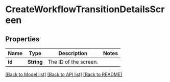# CreateWorkflowTransitionDetailsScreen

## Properties

Name | Type | Description | Notes
------------ | ------------- | ------------- | -------------
**id** | **String** | The ID of the screen. | 

[[Back to Model list]](../README.md#documentation-for-models) [[Back to API list]](../README.md#documentation-for-api-endpoints) [[Back to README]](../README.md)


